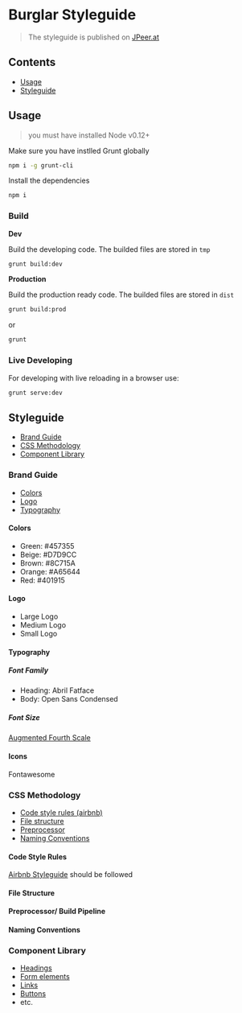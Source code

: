 # Burglar Styleguide

> The styleguide is published on [JPeer.at](https://projects.jpeer.at/burglar-styleguide)

## Contents

- [Usage](#usage)
- [Styleguide](#styleguide)

## Usage

> you must have installed Node v0.12+

Make sure you have instlled Grunt globally

```sh
npm i -g grunt-cli
```

Install the dependencies

```sh
npm i
```

### Build

**Dev**

Build the developing code. The builded files are stored in `tmp`

```sh
grunt build:dev
```

**Production**

Build the production ready code. The builded files are stored in `dist`

```sh
grunt build:prod
```

or

```sh
grunt
```

### Live Developing

For developing with live reloading in a browser use:

```sh
grunt serve:dev
```

## Styleguide

- [Brand Guide](#brand-guide)
- [CSS Methodology](#css-methodology)
- [Component Library](#component-library)

### Brand Guide

- [Colors](#colors)
- [Logo](#logo)
- [Typography](#typography)

#### Colors
- Green: #457355
- Beige: #D7D9CC
- Brown: #8C715A
- Orange: #A65644
- Red: #401915

#### Logo
- Large Logo
- Medium Logo
- Small Logo

#### Typography
##### Font Family
- Heading: Abril Fatface
- Body: Open Sans Condensed

##### Font Size
[Augmented Fourth Scale](http://type-scale.com/)

#### Icons
Fontawesome

### CSS Methodology

- [Code style rules (airbnb)](#code-style-rules)
- [File structure](#file-structure)
- [Preprocessor](#preprocessor)
- [Naming Conventions](#naming-convetions)

#### Code Style Rules
[Airbnb Styleguide](https://github.com/airbnb/css) should be followed

#### File Structure

#### Preprocessor/ Build Pipeline

#### Naming Conventions



### Component Library

- [Headings](#headings)
- [Form elements](#form-elements)
- [Links](#links)
- [Buttons](#buttons)
- etc.
